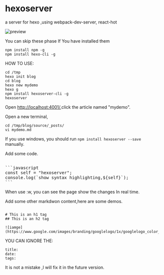 # hexoserver
a server for hexo ,using webpack-dev-server, react-hot

![preview](https://raw.githubusercontent.com/kimown/hexoserver/beta/resources/preview.gif)


You can skip these phase If You have installed them
```
npm install npm -g
npm install hexo-cli -g
```


HOW TO USE:

```
cd /tmp
hexo init blog
cd blog
hexo new mydemo
hexo g
npm install hexoserver-cli -g
hexoserver
```
Open [http://localhost:4001/](http://localhost:4001/),click the article named "mydemo".


Open a new terminal,
```
cd /tmp/blog/source/_posts/
vi mydemo.md

```

If you use windows, you should run `npm install hexoserver --save` manually.


Add some code.

<pre>

```javascript
const self = "hexoserver";
console.log(`show syntax highlighting,${self}`);
```
</pre>


When use :w, you can see the page show the changes In real time.



Add some other markdwon content,here are some demos.


```

# This is an h1 tag
## This is an h2 tag

![iamge](https://www.google.com/images/branding/googlelogo/1x/googlelogo_color_272x92dp.png)

```



YOU CAN IGNORE THE:
```
title:
date:
tags:
```
It is not a mistake ,I will fix it in the future version.


